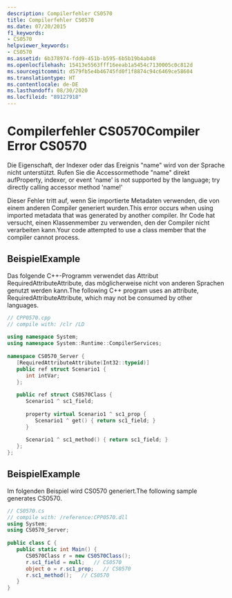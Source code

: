 ```yaml
---
description: Compilerfehler CS0570
title: Compilerfehler CS0570
ms.date: 07/20/2015
f1_keywords:
- CS0570
helpviewer_keywords:
- CS0570
ms.assetid: 6b378974-fdd9-451b-b595-6b5b19b4ab48
ms.openlocfilehash: 15413e5563fff16eeab1a5454c7130005c0c812d
ms.sourcegitcommit: d579fb5e4b46745fd0f1f8874c94c6469ce58604
ms.translationtype: HT
ms.contentlocale: de-DE
ms.lasthandoff: 08/30/2020
ms.locfileid: "89127918"
---
```

# <a name="compiler-error-cs0570"></a><span data-ttu-id="be765-103">Compilerfehler CS0570</span><span class="sxs-lookup"><span data-stu-id="be765-103">Compiler Error CS0570</span></span>
<span data-ttu-id="be765-104">Die Eigenschaft, der Indexer oder das Ereignis "name" wird von der Sprache nicht unterstützt. Rufen Sie die Accessormethode "name" direkt auf</span><span class="sxs-lookup"><span data-stu-id="be765-104">Property, indexer, or event 'name' is not supported by the language; try directly calling accessor method 'name!'</span></span>  
  
 <span data-ttu-id="be765-105">Dieser Fehler tritt auf, wenn Sie importierte Metadaten verwenden, die von einem anderen Compiler generiert wurden.</span><span class="sxs-lookup"><span data-stu-id="be765-105">This error occurs when using imported metadata that was generated by another compiler.</span></span> <span data-ttu-id="be765-106">Ihr Code hat versucht, einen Klassenmember zu verwenden, den der Compiler nicht verarbeiten kann.</span><span class="sxs-lookup"><span data-stu-id="be765-106">Your code attempted to use a class member that the compiler cannot process.</span></span>  
  
## <a name="example"></a><span data-ttu-id="be765-107">Beispiel</span><span class="sxs-lookup"><span data-stu-id="be765-107">Example</span></span>  
 <span data-ttu-id="be765-108">Das folgende C++-Programm verwendet das Attribut RequiredAttributeAttribute, das möglicherweise nicht von anderen Sprachen genutzt werden kann.</span><span class="sxs-lookup"><span data-stu-id="be765-108">The following C++ program uses an attribute, RequiredAttributeAttribute, which may not be consumed by other languages.</span></span>  
  
```cpp
// CPP0570.cpp  
// compile with: /clr /LD  
  
using namespace System;  
using namespace System::Runtime::CompilerServices;  
  
namespace CS0570_Server {  
   [RequiredAttributeAttribute(Int32::typeid)]
   public ref struct Scenario1 {  
      int intVar;  
   };  
  
   public ref struct CS0570Class {  
      Scenario1 ^ sc1_field;  
  
      property virtual Scenario1 ^ sc1_prop {  
         Scenario1 ^ get() { return sc1_field; }  
      }  
  
      Scenario1 ^ sc1_method() { return sc1_field; }  
   };  
};  
```  
  
## <a name="example"></a><span data-ttu-id="be765-109">Beispiel</span><span class="sxs-lookup"><span data-stu-id="be765-109">Example</span></span>  
 <span data-ttu-id="be765-110">Im folgenden Beispiel wird CS0570 generiert.</span><span class="sxs-lookup"><span data-stu-id="be765-110">The following sample generates CS0570.</span></span>  
  
```csharp  
// CS0570.cs  
// compile with: /reference:CPP0570.dll  
using System;  
using CS0570_Server;  
  
public class C {  
   public static int Main() {  
      CS0570Class r = new CS0570Class();  
      r.sc1_field = null;   // CS0570  
      object o = r.sc1_prop;   // CS0570  
      r.sc1_method();   // CS0570  
   }  
}  
```
